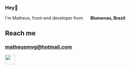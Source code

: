 ### Hey👋

I'm Matheus, front-end developer from &nbsp;<img src="https://cdn-icons-png.flaticon.com/512/16021/16021981.png" width="13" /> <b>Blumenau, Brazil</b>

## Reach me
### matheusmvg@hotmail.com

<a href="https://linkedin.com/in/matheusgesser"><img src='https://cdn-icons-png.flaticon.com/512/3536/3536505.png' height="32px" /></a>
